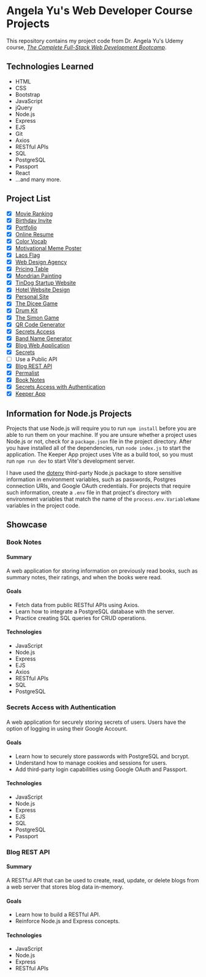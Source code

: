 # Angela Yu's Web Developer Course Projects

This repository contains my project code from Dr. Angela Yu's Udemy course, [*The Complete Full-Stack Web Development Bootcamp*](https://www.udemy.com/course/the-complete-web-development-bootcamp/).

## Technologies Learned

- HTML
- CSS
- Bootstrap
- JavaScript
- jQuery
- Node.js
- Express
- EJS
- Git
- Axios
- RESTful APIs
- SQL
- PostgreSQL
- Passport
- React
- ...and many more.

## Project List

- [x] [Movie Ranking](https://github.com/imjacobtw/angela-yu-web-dev-course-projects/tree/main/movie-ranking)
- [x] [Birthday Invite](https://github.com/imjacobtw/angela-yu-web-dev-course-projects/tree/main/birthday-invite)
- [x] [Portfolio](https://github.com/imjacobtw/angela-yu-web-dev-course-projects/tree/main/portfolio-website)
- [x] [Online Resume](https://github.com/imjacobtw/angela-yu-web-dev-course-projects/tree/main/online-resume)
- [x] [Color Vocab](https://github.com/imjacobtw/angela-yu-web-dev-course-projects/tree/main/color-vocab)
- [x] [Motivational Meme Poster](https://github.com/imjacobtw/angela-yu-web-dev-course-projects/tree/main/motivational-meme-poster)
- [x] [Laos Flag](https://github.com/imjacobtw/angela-yu-web-dev-course-projects/tree/main/laos-flag)
- [x] [Web Design Agency](https://github.com/imjacobtw/angela-yu-web-dev-course-projects/tree/main/web-design-agency)
- [x] [Pricing Table](https://github.com/imjacobtw/angela-yu-web-dev-course-projects/tree/main/pricing-table)
- [x] [Mondrian Painting](https://github.com/imjacobtw/angela-yu-web-dev-course-projects/tree/main/mondrian-painting)
- [x] [TinDog Startup Website](https://github.com/imjacobtw/angela-yu-web-dev-course-projects/tree/main/tin-dog-startup)
- [x] [Hotel Website Design](https://github.com/imjacobtw/angela-yu-web-dev-course-projects/tree/main/hotel-web-design)
- [x] [Personal Site](https://github.com/imjacobtw/angela-yu-web-dev-course-projects/tree/main/personal-site)
- [x] [The Dicee Game](https://github.com/imjacobtw/angela-yu-web-dev-course-projects/tree/main/the-dicee-game)
- [x] [Drum Kit](https://github.com/imjacobtw/angela-yu-web-dev-course-projects/tree/main/drum-kit)
- [x] [The Simon Game](https://github.com/imjacobtw/angela-yu-web-dev-course-projects/tree/main/the-simon-game)
- [x] [QR Code Generator](https://github.com/imjacobtw/angela-yu-web-dev-course-projects/tree/main/qr-code-generator)
- [x] [Secrets Access](https://github.com/imjacobtw/angela-yu-web-dev-course-projects/tree/main/secrets-access)
- [x] [Band Name Generator](https://github.com/imjacobtw/angela-yu-web-dev-course-projects/tree/main/band-generator)
- [x] [Blog Web Application](https://github.com/imjacobtw/angela-yu-web-dev-course-projects/tree/main/blog-web-app)
- [x] [Secrets](https://github.com/imjacobtw/angela-yu-web-dev-course-projects/tree/main/secrets)
- [ ] Use a Public API
- [x] [Blog REST API](https://github.com/imjacobtw/angela-yu-web-dev-course-projects/tree/main/blog-rest-api)
- [x] [Permalist](https://github.com/imjacobtw/angela-yu-web-dev-course-projects/tree/main/permalist)
- [x] [Book Notes](https://github.com/imjacobtw/angela-yu-web-dev-course-projects/tree/main/book-notes)
- [x] [Secrets Access with Authentication](https://github.com/imjacobtw/angela-yu-web-dev-course-projects/tree/main/secrets-access-with-auth)
- [x] [Keeper App](https://github.com/imjacobtw/angela-yu-web-dev-course-projects/tree/main/keeper-app)

## Information for Node.js Projects

Projects that use Node.js will require you to run `npm install` before you are able to run them on your machine. If you are unsure whether a project uses Node.js or not, check for a `package.json` file in the project directory. After you have installed all of the dependencies, run `node index.js` to start the application. The Keeper App project uses Vite as a build tool, so you must run `npm run dev` to start Vite's development server.

I have used the [dotenv](https://www.npmjs.com/package/dotenv) third-party Node.js package to store sensitive information in environment variables, such as passwords, Postgres connection URIs, and Google OAuth credentials. For projects that require such information, create a `.env` file in that project's directory with environment variables that match the name of the `process.env.VariableName` variables in the project code.

## Showcase

### Book Notes

#### Summary
A web application for storing information on previously read books, such as summary notes, their ratings, and when the books were read. 

#### Goals
- Fetch data from public RESTful APIs using Axios.
- Learn how to integrate a PostgreSQL database with the server.
- Practice creating SQL queries for CRUD operations.

#### Technologies
- JavaScript
- Node.js
- Express
- EJS
- Axios
- RESTful APIs
- SQL
- PostgreSQL

### Secrets Access with Authentication

#### 
A web application for securely storing secrets of users. Users have the option of logging in using their Google Account.

#### Goals
- Learn how to securely store passwords with PostgreSQL and bcrypt.
- Understand how to manage cookies and sessions for users.
- Add third-party login capabilities using Google OAuth and Passport.

#### Technologies
- JavaScript
- Node.js
- Express
- EJS
- SQL
- PostgreSQL
- Passport

### Blog REST API

#### Summary
A RESTful API that can be used to create, read, update, or delete blogs from a web server that stores blog data in-memory.

#### Goals
- Learn how to build a RESTful API.
- Reinforce Node.js and Express concepts.

#### Technologies
- JavaScript
- Node.js
- Express
- RESTful APIs
